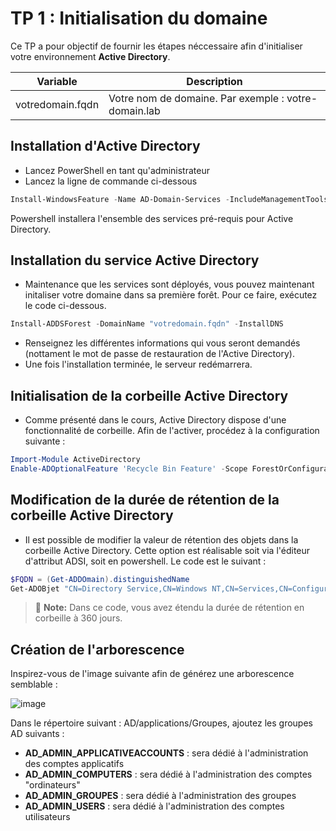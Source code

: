 # TP 1 : Initialisation du domaine

Ce TP a pour objectif de fournir les étapes néccessaire afin d'initialiser votre environnement **Active Directory**.

| Variable         | Description                                          |
| -----------------| ---------------------------------------------------- |
| votredomain.fqdn | Votre nom de domaine. Par exemple : votre-domain.lab |


## Installation d'Active Directory

* Lancez PowerShell en tant qu'administrateur
* Lancez la ligne de commande ci-dessous

```powershell
Install-WindowsFeature -Name AD-Domain-Services -IncludeManagementTools
```

Powershell installera l'ensemble des services pré-requis pour Active Directory.


## Installation du service Active Directory

* Maintenance que les services sont déployés, vous pouvez maintenant initaliser votre domaine dans sa première forêt. Pour ce faire, exécutez le code ci-dessous.

```powershell
Install-ADDSForest -DomainName "votredomain.fqdn" -InstallDNS
```

* Renseignez les différentes informations qui vous seront demandés (nottament le mot de passe de restauration de l'Active Directory).
* Une fois l'installation terminée, le serveur redémarrera.

## Initialisation de la corbeille Active Directory

* Comme présenté dans le cours, Active Directory dispose d'une fonctionnalité de corbeille. Afin de l'activer, procédez à la configuration suivante :

```powershell
Import-Module ActiveDirectory
Enable-ADOptionalFeature 'Recycle Bin Feature' -Scope ForestOrConfigurationSet -Target votredomain.fqdn
```

## Modification de la durée de rétention de la corbeille Active Directory

* Il est possible de modifier la valeur de rétention des objets dans la corbeille Active Directory. Cette option est réalisable soit via l'éditeur d'attribut ADSI, soit en powershell. Le code est le suivant :

```powershell
$FQDN = (Get-ADDOmain).distinguishedName
Get-ADOBjet "CN=Directory Service,CN=Windows NT,CN=Services,CN=Configuration,$FQDN" | Set-ADOBject -Replace @{'msDS-DeletedObjectLifetime'=360}
```

> :memo: **Note:** Dans ce code, vous avez étendu la durée de rétention en corbeille à 360 jours.

## Création de l'arborescence

Inspirez-vous de l'image suivante afin de générez une arborescence semblable :

![image](https://github.com/gerardlemetayerc/activedirectory-course/assets/33660847/61d8b835-305e-4431-9cc4-573895b89f31)

Dans le répertoire suivant : AD/applications/Groupes, ajoutez les groupes AD suivants :
* **AD_ADMIN_APPLICATIVEACCOUNTS** : sera dédié à l'administration des comptes applicatifs
* **AD_ADMIN_COMPUTERS** : sera dédié à l'administration des comptes "ordinateurs"
* **AD_ADMIN_GROUPES** : sera dédié à l'administration des groupes
* **AD_ADMIN_USERS** : sera dédié à l'administration des comptes utilisateurs

